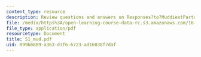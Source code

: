 ```yaml
---
content_type: resource
description: Review questions and answers on Responses?to?MuddiestPartoftheLecture?Cards.
file: /media/https%3A/open-learning-course-data-rc.s3.amazonaws.com/16-01-unified-engineering-i-ii-iii-iv-fall-2005-spring-2006/099bb889a363d3f66723ad16038f7daf_S1_mud.pdf
file_type: application/pdf
resourcetype: Document
title: S1_mud.pdf
uid: 099bb889-a363-d3f6-6723-ad16038f7daf
---
```

